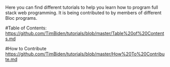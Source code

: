 Here you can find different tutorials to help you learn how to program full stack web programming. It is being contributed to by members of different Bloc programs.

#Table of Contents:
https://github.com/TimBiden/tutorials/blob/master/Table%20of%20Contents.md

#How to Contribute
https://github.com/TimBiden/tutorials/blob/master/How%20To%20Contribute.md
